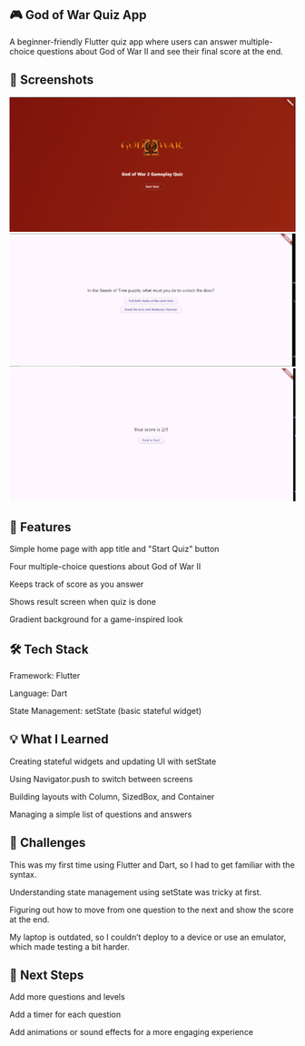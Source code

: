 ## 🎮 God of War Quiz App

A beginner-friendly Flutter quiz app where users can answer multiple-choice questions about God of War II and see their final score at the end.

## 📸 Screenshots

![Home Page](screenshots/quiz2.png)
![Quiz Page](screenshots/q1.png)
![Score Page](screenshots/score.png)

## 🚀 Features

Simple home page with app title and "Start Quiz" button

Four multiple-choice questions about God of War II

Keeps track of score as you answer

Shows result screen when quiz is done

Gradient background for a game-inspired look

## 🛠️ Tech Stack

Framework: Flutter

Language: Dart

State Management: setState (basic stateful widget)

## 💡 What I Learned

Creating stateful widgets and updating UI with setState

Using Navigator.push to switch between screens

Building layouts with Column, SizedBox, and Container

Managing a simple list of questions and answers

## 🧩 Challenges

This was my first time using Flutter and Dart, so I had to get familiar with the syntax.

Understanding state management using setState was tricky at first.

Figuring out how to move from one question to the next and show the score at the end.

My laptop is outdated, so I couldn’t deploy to a device or use an emulator, which made testing a bit harder.

## 🏁 Next Steps

Add more questions and levels

Add a timer for each question

Add animations or sound effects for a more engaging experience
